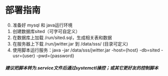 #  部署指南
0. 准备好 mysql 和 java运行环境
1. 创建数据库sited（可字可自定义）
2. 在数据库上加载 /run/sited.sql，生成相关表和数据
3. 在服务器上下载 /run/jwitter.jar 到 /data/sss/ (目录可定义)
4. 使用脚本运行服务：java -jar /data/sss/jwitter.jar -host={host} -db=sited -usr={user} -pwd={password}

##### 建议把脚本转为.service文件后通过systemctl操控；或其它更好友的控制脚本
